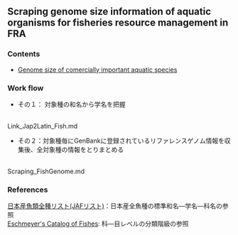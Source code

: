 ## Scraping genome size information of aquatic organisms for fisheries resource management in FRA

### Contents

* [Genome size of comercially important aquatic species](aquatic_organism_genome_size.csv)


### Work flow

* その１： 対象種の和名から学名を把握
<br>
Link_Jap2Latin_Fish.md


* その２：対象種毎にGenBankに登録されているリファレンスゲノム情報を収集後、全対象種の情報をとりまとめる
<br>
Scraping_FishGenome.md


### References
[日本産魚類全種リスト(JAFリスト)](https://www.museum.kagoshima-u.ac.jp/staff/motomura/jaf.html)：日本産全魚種の標準和名—学名—科名の参照
<br>
[Eschmeyer's Catalog of Fishes](https://www.calacademy.org): 科—目レベルの分類階級の参照
